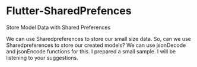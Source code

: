 # Flutter-SharedPrefences
Store Model Data with Shared Preferences



We can use Sharedpreferences to store our small size data.
So, can we use Sharedpreferences to store our created models? 
We can use jsonDecode and jsonEncode functions for this. I
prepared a small sample. I will be listening to your suggestions.
